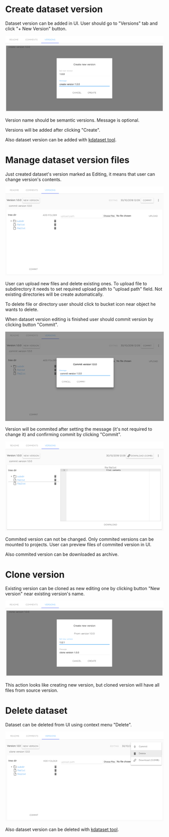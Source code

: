 # Create dataset version

Dataset version can be added in UI. User should go to "Versions" tab and click "+ New Version" button.

![](../img/datasets-versions/img1.png)

Version name should be semantic versions. Message is optional.

Versions will be added after clicking "Create".

Also dataset version can be added with [kdataset tool](../tools/kdataset.md).

# Manage dataset version files

Just created dataset's version marked as Editing, it means that user can change version's contents.

![](../img/datasets-versions/img2.png)

User can upload new files and delete existing ones. To upload file to subdirectory it needs to set required upload path to "upload path" field. Not existing directories will be create automatically.

To delete file or directory user should click to bucket icon near object he wants to delete.

When dataset version editing is finished user should commit version by clicking button "Commit".

![](../img/datasets-versions/img3.png)

Version will be commited after setting the message (it's not required to change it) and confirming commit by clicking "Commit".

![](../img/datasets-versions/img4.png)

Commited version can not be changed. Only commited versions can be mounted to projects. User can preview files of commited version in UI.

Also commited version can be downloaded as archive.

# Clone version

Existing version can be cloned as new editing one by clicking button "New version" near existing version's name.

![](../img/datasets-versions/img5.png)

This action looks like creating new version, but cloned version will have all files from source version.

# Delete dataset

Dataset can be deleted from UI using context menu "Delete".

![](../img/datasets-versions/img6.png)

Also dataset version can be deleted with [kdataset tool](../tools/kdataset.md).
